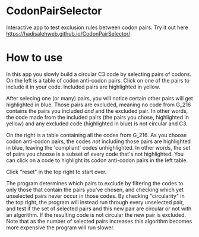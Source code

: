 # CodonPairSelector
Interactive app to test exclusion rules between codon pairs. Try it out here https://hadisalehweb.github.io/CodonPairSelector/
# How to use
In this app you slowly build a circular C3 code by selecting pairs of codons. On the left is a table of codon anti-codon pairs. Click on one of the pairs to include it in your code. Included pairs are highlighted in yellow.

After selecing one (or many) pairs, you will notice certain other pairs will get highlighted in blue. Those pairs are excluded, meaning no code from G_216 contains the pairs you included *and* and the excluded pair. In other words, the code made from the included pairs (the pairs you chose, highlighted in yellow) and any excluded code (highlighted in blue) is not circular and C3.

On the right is a table containing all the codes from G_216. As you choose codon anti-codon pairs, the codes *not* including those pairs are highlighted in blue, leaving the 'compliant' codes unhighlighted. In other words, the set of pairs you choose is a subset of every code that's not highlighted. You can click on a code to highlight its codon anti-codon pairs in the left table.

Click "reset" in the top right to start over.

The program determines which pairs to exclude by filtering the codes to only those that contain the pairs you've chosen, and checking which yet unselected pairs never occur in those codes. By checking "circularity" in the top right, the program will instead run through every unselected pair, and test if the set of selected pairs and this new pair are circular or not with an algorithm. If the resulting code is not circular the new pair is excluded. Note that as the number of selected pairs increases this algorithm becomes more expensive the program will run slower.